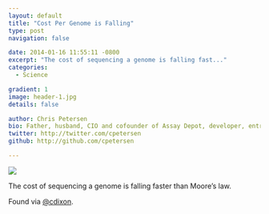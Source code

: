 ```yaml
---
layout: default
title: "Cost Per Genome is Falling"
type: post
navigation: false

date: 2014-01-16 11:55:11 -0800
excerpt: "The cost of sequencing a genome is falling fast..."
categories:
  - Science

gradient: 1
image: header-1.jpg
details: false

author: Chris Petersen
bio: Father, husband, CIO and cofounder of Assay Depot, developer, entrepreneur and technologist.
twitter: http://twitter.com/cpetersen
github: http://github.com/cpetersen

---
```



  ![](/attachments/b1810dfdbb94476d4f74d67caedbcf50/image.png)  

 The cost of sequencing a genome is falling faster than Moore’s law. 

 Found via  [@cdixon](https://twitter.com/cdixon/status/423647795716038658). 
